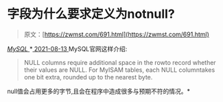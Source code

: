 <!--yml
category: 未分类
date: 0001-01-01 00:00:00
--->

# 字段为什么要求定义为notnull?

> 原文：[https://zwmst.com/691.html](https://zwmst.com/691.html)

   [ *MySQL* ](https://zwmst.com/mysql)*[ <time datetime="2021-08-14T07:55:21+08:00"> 2021-08-13 </time> ](https://zwmst.com/691.html)  MySQL官网这样介绍:

> NULL columns require additional space in the rowto record whether their values are NULL. For MyISAM tables, each NULL columntakes one bit extra, rounded up to the nearest byte.

null值会占用更多的字节,且会在程序中造成很多与预期不符的情况。*
